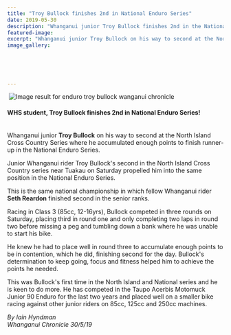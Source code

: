 ```yaml
---
title: "Troy Bullock finishes 2nd in National Enduro Series"
date: 2019-05-30
description: "Whanganui junior Troy Bullock finishes 2nd in the National Enduro Series..."
featured-image: 
excerpt: "Whanganui junior Troy Bullock on his way to second at the North Island Cross Country Series where he accumulated enough points to finish runner-up in the National Enduro Series."
image_gallery:
	
	
	
	
	
---
```


<p>&nbsp;<img src="https://www.nzherald.co.nz/resizer/NqdqN3GNrzlUT0TeZaUpRzIlay0=/360x384/filters:quality(70)/arc-anglerfish-syd-prod-nzme.s3.amazonaws.com/public/KXED3SMG7JDP5FEDT4VXYQTJ5M.jpg" alt="Image result for enduro troy bullock wanganui chronicle" /></p>
<h4><strong><strong>WHS student, Troy Bullock finishes 2nd in National Enduro Series!</strong></strong></h4>
<p><span><br />Whanganui junior <strong>Troy Bullock</strong> on his way to second at the North Island Cross Country Series where he accumulated enough points to finish runner-up in the National Enduro Series.</span></p>
<p>Junior Whanganui rider Troy Bullock's second in the North Island Cross Country series near Tuakau on Saturday propelled him into the same position in the National Enduro Series.</p>
<p>This is the same national championship in which fellow Whanganui rider <strong>Seth Reardon</strong> finished second in the senior ranks.</p>
<p>Racing in Class 3 (85cc, 12-16yrs), Bullock competed in three rounds on Saturday, placing third in round one and only completing two laps in round two before missing a peg and tumbling down a bank where he was unable to start his bike.</p>
<p>He knew he had to place well in round three to accumulate enough points to be in contention, which he did, finishing second for the day. Bullock's determination to keep going, focus and fitness helped him to achieve the points he needed.</p>
<p>This was Bullock's first time in the North Island and National series and he is keen to do more. He has competed in the Taupo Acerbis Motomuck Junior 90 Enduro for the last two years and placed well on a smaller bike racing against other junior riders on 85cc, 125cc and 250cc machines.</p>
<p><em>By Iain Hyndman<br />Whanganui Chronicle 30/5/19</em></p>

